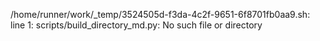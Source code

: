 /home/runner/work/_temp/3524505d-f3da-4c2f-9651-6f8701fb0aa9.sh: line 1: scripts/build_directory_md.py: No such file or directory
